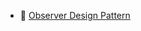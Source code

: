 - 🔗 [Observer Design Pattern](https://www.twincontrols.com/community/twincat-knowledgebase/observer-design-pattern/) 